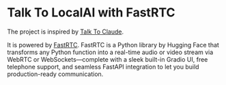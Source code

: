 # Talk To LocalAI with FastRTC

The project is inspired by [Talk To Claude](https://huggingface.co/spaces/fastrtc/talk-to-claude).

It is powered by [FastRTC](https://fastrtc.org/). FastRTC is a Python library by Hugging Face that transforms any Python function into a real-time audio or video stream via WebRTC or WebSockets—complete with a sleek built-in Gradio UI, free telephone support, and seamless FastAPI integration to let you build production-ready communication.

